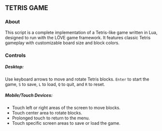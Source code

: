 ## TETRIS GAME

### About
This script is a complete implementation of a Tetris-like game written in Lua, designed to run with the LÖVE game framework. It features classic Tetris gameplay with customizable board size and block colors.

### Controls

##### Desktop: 
Use keyboard arrows to move and rotate Tetris blocks. `Enter` to start the game, `S` to save, `L` to load, `Q` to quit, and `R` to reset.

##### Mobile/Touch Devices:
- Touch left or right areas of the screen to move blocks.
- Touch center area to rotate blocks.
- Prolonged touch to return to the menu.
- Touch specific screen areas to save or load the game.